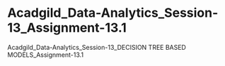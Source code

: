 # Acadgild_Data-Analytics_Session-13_Assignment-13.1
Acadgild_Data-Analytics_Session-13_DECISION TREE BASED MODELS_Assignment-13.1
